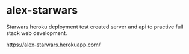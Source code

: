 # alex-starwars
Starwars heroku deployment test
created server and api to practive full stack web development.

https://alex-starwars.herokuapp.com/
